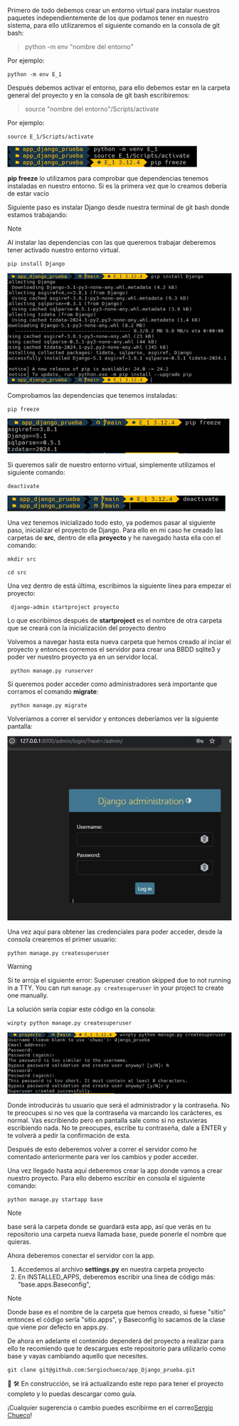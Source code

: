 Primero de todo debemos crear un entorno virtual para instalar nuestros paquetes independientemente de los que podamos tener en nuestro sistema, para ello utilizaremos el siguiente comando en la consola de git bash:

> python -m env "nombre del entorno" 

Por ejemplo: 

<pre><code>python -m env E_1</code></pre>

Después debemos activar el entorno, para ello debemos estar en la carpeta general del proyecto y en la consola de git bash escribiremos:

>source "nombre del entorno"/Scripts/activate 

Por ejemplo: 

<pre><code>source E_1/Scripts/activate</code></pre>

![(https://github.com/Sergiochueco/app_Django_prueba/blob/main/assets/create_activate_VE.PNG)](https://github.com/Sergiochueco/app_Django_prueba/blob/main/assets/create_activate_ve.png)

**pip freeze** lo utilizamos para comprobar que dependencias tenemos instaladas en nuestro entorno. Si es la primera vez que lo creamos debería de estar vacío

Siguiente paso es instalar Django desde nuestra terminal de git bash donde estamos trabajando:

>[!NOTE]
> Al instalar las dependencias con las que queremos trabajar deberemos tener activado nuestro entorno virtual.

<pre><code>pip install Django</code></pre>

![(https://github.com/Sergiochueco/app_Django_prueba/blob/main/assets/create_activate_VE.PNG)](https://github.com/Sergiochueco/app_Django_prueba/blob/main/assets/install_Django.PNG)

Comprobamos las dependencias que tenemos instaladas:

<pre><code>pip freeze</code></pre>

![(https://github.com/Sergiochueco/app_Django_prueba/blob/main/assets/create_activate_VE.PNG)](https://github.com/Sergiochueco/app_Django_prueba/blob/main/assets/pip_freeze.PNG)


Si queremos salir de nuestro entorno virtual, simplemente utilizamos el siguiente comando:


<pre><code>deactivate</code></pre>

![(https://github.com/Sergiochueco/app_Django_prueba/blob/main/assets/create_activate_VE.PNG)](https://github.com/Sergiochueco/app_Django_prueba/blob/main/assets/deactivate.PNG)



Una vez tenemos inicializado todo esto, ya podemos pasar al siguiente paso, inicializar el proyecto de Django. Para ello en mi caso he creado las carpetas de **src**, dentro de ella **proyecto** y he navegado hasta ella con el comando:

<pre><code>mkdir src</code></pre>
<pre><code>cd src</code></pre>

Una vez dentro de está última, escribimos la siguiente línea para empezar el proyecto:

<pre><code> django-admin startproject proyecto </code></pre>

Lo que escribímos después de **startproject** es el nombre de otra carpeta que se creará con la inicialización del proyecto dentro

Volvemos a navegar hasta esta nueva carpeta que hemos creado al inciar el proyecto y entonces corremos el servidor para crear una BBDD sqlite3 y poder ver nuestro proyecto ya en un servidor local.

<pre><code> python manage.py runserver </code></pre>

Si queremos poder acceder como administradores será importante que corramos el comando **migrate**:

<pre><code> python manage.py migrate </code></pre>

Volveríamos a correr el servidor y entonces deberíamos ver la siguiente pantalla:

![(https://github.com/Sergiochueco/app_Django_prueba/blob/main/assets/create_activate_VE.PNG)](https://github.com/Sergiochueco/app_Django_prueba/blob/main/assets/interfaz_admin.PNG)

Una vez aquí para obtener las credenciales para poder acceder, desde la consola crearemos el primer usuario:

<pre><code>python manage.py createsuperuser</code></pre>



> [!WARNING]
> Si te arroja el siguiente error: 
>Superuser creation skipped due to not running in a TTY. You can run `manage.py createsuperuser` in your project to create one manually.

La solución sería copiar este código en la consola:

<pre><code>winpty python manage.py createsuperuser</code></pre>

![(https://github.com/Sergiochueco/app_Django_prueba/blob/main/assets/create_activate_VE.PNG)](https://github.com/Sergiochueco/app_Django_prueba/blob/main/assets/superuser.PNG)

Donde introducirás tu usuario que será el administrador y la contraseña. No te preocupes si no ves que la contraseña va marcando los carácteres, es normal. Vas escribiendo pero en pantalla sale como si no estuvieras escribiendo nada. No te preocupes, escribe tu contraseña, dale a ENTER y te volverá a pedir la confirmación de esta.

Después de esto deberemos volver a correr el servidor como he comentado anteriormente para ver los cambios y poder acceder.

Una vez llegado hasta aquí deberemos crear la app donde vamos a crear nuestro proyecto. Para ello debemo escribir en consola el siguiente comando:


<pre><code>python manage.py startapp base</code></pre>

>[!NOTE]
> base será la carpeta donde se guardará esta app, así que verás en tu repositorio una carpeta nueva llamada base, puede ponerle el nombre que quieras.

Ahora deberemos conectar el servidor con la app. 

1. Accedemos al archivo **settings.py** en nuestra carpeta proyecto
2. En INSTALLED_APPS, deberemos escribir una línea de código más: "base.apps.Baseconfig",

>[!NOTE]
> Donde base es el nombre de la carpeta que hemos creado, si fuese "sitio" entonces el código sería "sitio.apps", y Baseconfig lo sacamos de la clase que viene por defecto en apps.py.

De ahora en adelante el contenido dependerá del proyecto a realizar para ello te recomiendo que te descargues este repositorio para utilizarlo como base y vayas cambiando aquello que necesites.

<pre><code>git clone git@github.com:Sergiochueco/app_Django_prueba.git</code></pre>

:bell: :hammer_and_wrench: En construcción, se irá actualizando este repo para tener el proyecto completo y lo puedas descargar como guía.


¡Cualquier sugerencia o cambio puedes escribirme en el correo[Sergio Chueco](mailto:sergiochuecomedina@gmail.com?subject=[GitHub]%20Source%20Han%20Sans)!


